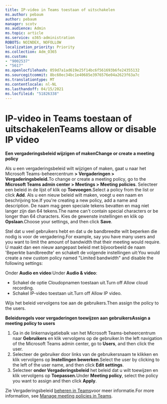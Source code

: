 ```yaml
---
title: IP-video in Teams toestaan of uitschakelen
ms.author: pebaum
author: pebaum
manager: scotv
ms.audience: Admin
ms.topic: article
ms.service: o365-administration
ROBOTS: NOINDEX, NOFOLLOW
localization_priority: Priority
ms.collection: Adm_O365
ms.custom:
- "9002537"
- "5617"
ms.openlocfilehash: 059d7a1ad619e25f14bc6f561693b6fe24355132
ms.sourcegitcommit: 8bc60ec34bc1e40685e3976576e04a2623f63a7c
ms.translationtype: MT
ms.contentlocale: nl-NL
ms.lasthandoff: 04/15/2021
ms.locfileid: "51826338"
---
```

# <a name="teams-allow-or-disable-ip-video"></a><span data-ttu-id="b7555-102">IP-video in Teams toestaan of uitschakelen</span><span class="sxs-lookup"><span data-stu-id="b7555-102">Teams allow or disable IP video</span></span>

<span data-ttu-id="b7555-103">**Een vergaderingsbeleid wijzigen of maken**</span><span class="sxs-lookup"><span data-stu-id="b7555-103">**Change or create a meeting policy**</span></span>

<span data-ttu-id="b7555-104">Als u een vergaderingsbeleid wilt wijzigen of maken, gaat u naar het Microsoft Teams-beheercentrum **> Vergaderingen > Vergaderingsbeleid.**</span><span class="sxs-lookup"><span data-stu-id="b7555-104">To change or create a meeting policy, go to the **Microsoft Teams admin center > Meetings > Meeting policies**.</span></span> <span data-ttu-id="b7555-105">Selecteer een beleid in de lijst of klik op **Toevoegen**.</span><span class="sxs-lookup"><span data-stu-id="b7555-105">Select a policy from the list or click **Add**.</span></span> <span data-ttu-id="b7555-106">Als u een nieuw beleid wilt maken, voegt u een naam en beschrijving toe.</span><span class="sxs-lookup"><span data-stu-id="b7555-106">If you're creating a new policy, add a name and description.</span></span> <span data-ttu-id="b7555-107">De naam mag geen speciale tekens bevatten en mag niet langer zijn dan 64 tekens.</span><span class="sxs-lookup"><span data-stu-id="b7555-107">The name can't contain special characters or be longer than 64 characters.</span></span> <span data-ttu-id="b7555-108">Kies de gewenste instellingen en klik op **Opslaan**.</span><span class="sxs-lookup"><span data-stu-id="b7555-108">Choose your settings, and then click **Save**.</span></span>

<span data-ttu-id="b7555-109">Stel dat u veel gebruikers hebt en dat u de bandbreedte wilt beperken die nodig is voor de vergadering.</span><span class="sxs-lookup"><span data-stu-id="b7555-109">For example, say you have many users and you want to limit the amount of bandwidth that their meeting would require.</span></span> <span data-ttu-id="b7555-110">U maakt dan een nieuw aangepast beleid met bijvoorbeeld de naam 'Beperkte bandbreedte' en schakelt de volgende instellingen uit:</span><span class="sxs-lookup"><span data-stu-id="b7555-110">You would create a new custom policy named "Limited bandwidth" and disable the following settings:</span></span>

<span data-ttu-id="b7555-111">Onder **Audio en video**:</span><span class="sxs-lookup"><span data-stu-id="b7555-111">Under **Audio & video**:</span></span>

- <span data-ttu-id="b7555-112">Schakel de optie Cloudopnamen toestaan uit.</span><span class="sxs-lookup"><span data-stu-id="b7555-112">Turn off Allow cloud recording.</span></span>
- <span data-ttu-id="b7555-113">Schakel IP-video toestaan uit.</span><span class="sxs-lookup"><span data-stu-id="b7555-113">Turn off Allow IP video.</span></span>

<span data-ttu-id="b7555-114">Wijs het beleid vervolgens toe aan de gebruikers.</span><span class="sxs-lookup"><span data-stu-id="b7555-114">Then assign the policy to the users.</span></span>

<span data-ttu-id="b7555-115">**Beleidsregels voor vergaderingen toewijzen aan gebruikers**</span><span class="sxs-lookup"><span data-stu-id="b7555-115">**Assign a meeting policy to users**</span></span>

1. <span data-ttu-id="b7555-116">Ga in de linkernavigatiebalk van het Microsoft Teams-beheercentrum naar **Gebruikers** en klik vervolgens op de gebruiker.</span><span class="sxs-lookup"><span data-stu-id="b7555-116">In the left navigation of the Microsoft Teams admin center, go to **Users**, and then click the user.</span></span>
2. <span data-ttu-id="b7555-117">Selecteer de gebruiker door links van de gebruikersnaam te klikken en klik vervolgens op **Instellingen bewerken**.</span><span class="sxs-lookup"><span data-stu-id="b7555-117">Select the user by clicking to the left of the user name, and then click **Edit settings**.</span></span>
3. <span data-ttu-id="b7555-118">Selecteer **onder Vergaderingsbeleid** het beleid dat u wilt toewijzen en klik vervolgens op **Toepassen.**</span><span class="sxs-lookup"><span data-stu-id="b7555-118">Under **Meeting policy**, select the policy you want to assign and then click **Apply**.</span></span>

<span data-ttu-id="b7555-119">Zie Vergaderingsbeleid [beheren in Teams](https://docs.microsoft.com/microsoftteams/meeting-policies-in-teams)voor meer informatie.</span><span class="sxs-lookup"><span data-stu-id="b7555-119">For more information, see [Manage meeting policies in Teams](https://docs.microsoft.com/microsoftteams/meeting-policies-in-teams).</span></span>
